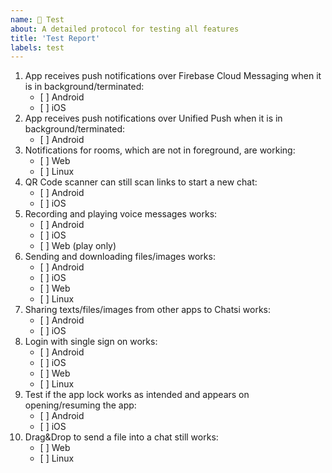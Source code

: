 ```yaml
---
name: 📝 Test
about: A detailed protocol for testing all features
title: 'Test Report'
labels: test
---
```


1. App receives push notifications over Firebase Cloud Messaging when it is in background/terminated:
	- [ ] Android
	- [ ] iOS
2. App receives push notifications over Unified Push when it is in background/terminated:
	- [ ] Android
3. Notifications for rooms, which are not in foreground, are working:
	- [ ] Web
	- [ ] Linux
4. QR Code scanner can still scan links to start a new chat:
	- [ ] Android
	- [ ] iOS
5. Recording and playing voice messages works:
	- [ ] Android
	- [ ] iOS
	- [ ] Web (play only)
6. Sending and downloading files/images works:
	- [ ] Android
	- [ ] iOS
	- [ ] Web
	- [ ] Linux
7. Sharing texts/files/images from other apps to Chatsi works:
	- [ ] Android
	- [ ] iOS
8. Login with single sign on works:
	- [ ] Android
	- [ ] iOS
	- [ ] Web
	- [ ] Linux
9. Test if the app lock works as intended and appears on opening/resuming the app:
	- [ ] Android
	- [ ] iOS
10. Drag&Drop to send a file into a chat still works:
	- [ ] Web
	- [ ] Linux
